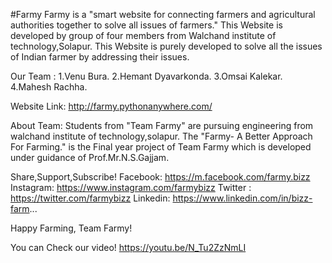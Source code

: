 #Farmy
Farmy is a "smart website for connecting farmers and agricultural authorities together to solve all issues of farmers."  This Website is developed by group of four members from Walchand institute of technology,Solapur. This Website is purely developed to solve all the issues of Indian farmer by addressing their issues.

Our Team :
1.Venu Bura.
2.Hemant Dyavarkonda.
3.Omsai Kalekar.
4.Mahesh Rachha.

Website Link:
http://farmy.pythonanywhere.com/

About Team:
Students from "Team Farmy" are pursuing engineering from walchand institute of technology,solapur. The "Farmy- A Better Approach For Farming." 
is the Final year project of Team Farmy which is developed under guidance of Prof.Mr.N.S.Gajjam.

Share,Support,Subscribe!
Facebook: https://m.facebook.com/farmy.bizz
Instagram: https://www.instagram.com/farmybizz
Twitter : https://twitter.com/farmybizz
Linkedin: https://www.linkedin.com/in/bizz-farm...

Happy Farming,
Team Farmy!


You can Check our video!
https://youtu.be/N_Tu2ZzNmLI
